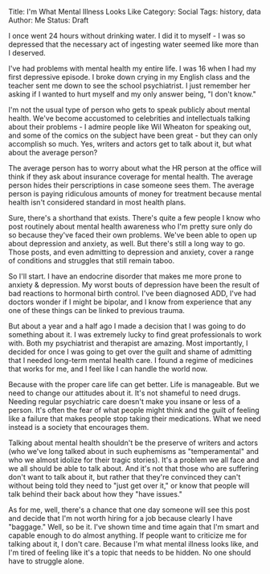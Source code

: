 Title: I'm What Mental Illness Looks Like
Category: Social
Tags: history, data
Author: Me
Status: Draft

I once went 24 hours without drinking water. I did it to myself - I was so depressed that the necessary act of ingesting water seemed like more than I deserved.

I've had problems with mental health my entire life. I was 16 when I had my first depressive episode. I broke down crying in my English class and the teacher sent me down to see the school psychiatrist. I just remember her asking if I wanted to hurt myself and my only answer being, "I don't know."

I'm not the usual type of person who gets to speak publicly about mental health. We've become accustomed to celebrities and intellectuals talking about their problems - I admire people like Wil Wheaton for speaking out, and some of the comics on the subject have been great - but they can only accomplish so much. Yes, writers and actors get to talk about it, but what about the average person?

The average person has to worry about what the HR person at the office will think if they ask about insurance coverage for mental health. The average person hides their perscriptions in case someone sees them. The average person is paying ridiculous amounts of money for treatment because mental health isn't considered standard in most health plans.

Sure, there's a shorthand that exists. There's quite a few people I know who post routinely about mental health awareness who I'm pretty sure only do so because they've faced their own problems. We've been able to open up about depression and anxiety, as well. But there's still a long way to go. Those posts, and even admitting to depression and anxiety, cover a range of conditions and struggles that still remain taboo.

So I'll start. I have an endocrine disorder that makes me more prone to anxiety & depression. My worst bouts of depression have been the result of bad reactions to hormonal birth control. I've been diagnosed ADD, I've had doctors wonder if I might be bipolar, and I know from experience that any one of these things can be linked to previous trauma.

But about a year and a half ago I made a decision that I was going to do something about it. I was extremely lucky to find great professionals to work with. Both my psychiatrist and therapist are amazing. Most importantly, I decided for once I was going to get over the guilt and shame of admitting that I needed long-term mental health care. I found a regime of medicines that works for me, and I feel like I can handle the world now.

Because with the proper care life can get better. Life is manageable. But we need to change our attitudes about it. It's not shameful to need drugs. Needing regular psychiatric care doesn't make you insane or less of a person. It's often the fear of what people might think and the guilt of feeling like a failure that makes people stop taking their medications. What we need instead is a society that encourages them.

Talking about mental health shouldn't be the preserve of writers and actors (who we've long talked about in such euphemisms as "temperamental" and who we almost idolize for their tragic stories). It's a problem we all face and we all should be able to talk about. And it's not that those who are suffering don't want to talk about it, but rather that they're convinced they can't without being told they need to "just get over it," or know that people will talk behind their back about how they "have issues."

As for me, well, there's a chance that one day someone will see this post and decide that I'm not worth hiring for a job because clearly I have "baggage." Well, so be it. I've shown time and time again that I'm smart and capable enough to do almost anything. If people want to criticize me for talking about it, I don't care. Because I'm what mental illness looks like, and I'm tired of feeling like it's a topic that needs to be hidden. No one should have to struggle alone.

